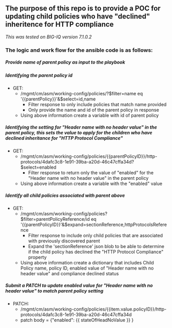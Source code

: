 ## The purpose of this repo is to provide a POC for updating child policies who have "declined" inheritence for HTTP compliance

_This was tested on BIG-IQ version 7.1.0.2_


### The logic and work flow for the ansible code is as follows:

##### Provide name of parent policy as input to the playbook

##### Identifying the parent policy id
* GET:
    * /mgmt/cm/asm/working-config/policies/?$filter=name eq '{{parentPolicy}}'&$select=id,name
        * Filter response to only include policies that match name provided
        * Only provide the name and id of the parent policy in response
    * Using above information create a variable with id of parent policy

##### Identifying the setting for "Header name with no header value" in the parent policy, this sets the value to apply for the children who have declined inheritance for "HTTP Protocol Compliance"
* GET:
    * /mgmt/cm/asm/working-config/policies/{{parentPolicyID}}/http-protocols/4dafc3c8-1e91-39ba-a20d-46c47cffa34d?$select=enabled
        * Filter response to return only the value of "enabled" for the "Header name with no header value" in the parent policy
    * Using above information create a variable with the "enabled" value

##### Identify all child policies associated with parent above
* GET:
    * /mgmt/cm/asm/working-config/policies?$filter=parentPolicyReference/id eq '{{parentPolicyID}}'&$expand=sectionReference,httpProtocolsReference
        * Filter response to include only child policies that are associated with previously discovered parent
        * Expand the 'sectionReference' json blob to be able to determine if the child policy has declined the "HTTP Protocol Compliance" property
    * Using above information create a dictionary that includes Child Policy name, policy ID, enabled value of "Header name with no header value" and compliance declined status

##### Submit a PATCH to update enabled value for "Header name with no header value" to match parent policy setting
* PATCH:
    * /mgmt/cm/asm/working-config/policies/{{item.value.policyID}}/http-protocols/4dafc3c8-1e91-39ba-a20d-46c47cffa34d
    * patch body = {"enabled": {{ stateOfHeadNoValue }} } 

